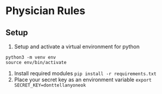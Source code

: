 # Physician Rules
## Setup
1. Setup and activate a virtual environment for python
```
python3 -m venv env
source env/bin/activate
```
1. Install required modules
`pip install -r requirements.txt`
1. Place your secret key as an environment variable
`export SECRET_KEY=donttellanyoneok`
